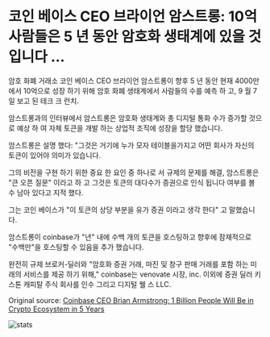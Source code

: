 # 코인 베이스 CEO 브라이언 암스트롱: 10억 사람들은 5 년 동안 암호화 생태계에 있을 것입니다 ...

암호 화폐 거래소 코인 베이스 CEO 브라이언 암스트롱이 향후 5 년 동안 현재 4000만에서 10억으로 성장 하기 위해 암호 화폐 생태계에서 사람들의 수를 예측 하 고, 9 월 7 일 보고 된 테크 크 런치.

암스트롱과의 인터뷰에서 암스트롱은 암호화 생태계와 총 디지털 통화 수가 증가할 것으로 예상 하 여 자체 토큰을 개발 하는 상업적 조직에 성장을 할당 했습니다.

암스트롱은 설명 했다: "그것은 거기에 누가 모자 테이블을가지고 어떤 회사가 자신의 토큰이 있어야 의미가 있습니다.

그의 비전을 구현 하기 위한 중요 한 요인 중 하나로 서 규제의 문제를 해결, 암스트롱은 "큰 오픈 질문" 이라고 하 고 그것은 토큰의 대다수가 증권으로 인식 됩니다 여부를 볼 수 남아 있다고 지적 했다.

그는 코인 베이스가 "이 토큰의 상당 부분을 유가 증권 이라고 생각 한다" 고 말했습니다.

암스트롱이 coinbase가 "년" 내에 수백 개의 토큰을 호스팅하고 향후에 잠재적으로 "수백만"을 호스팅할 수 있음을 추가 했습니다.

완전히 규제 브로커-딜러와 "암호화 증권 거래, 마진 및 창구 판매 거래를 포함 하는 미래의 서비스를 제공 하기 위해," coinbase는 venovate 시장, inc. 이외에 증권 딜러 키스톤 캐피탈 주식 회사를 인수 그리고 디지털 웰 스 LLC.

Original source: [Coinbase CEO Brian Armstrong: 1 Billion People Will Be in Crypto Ecosystem in 5 Years](https://cointelegraph.com/news/coinbase-ceo-brian-armstrong-1-billion-people-will-be-in-crypto-ecosystem-in-5-years)

![stats](https://c.statcounter.com/11760860/0/a89fa40b/1/ "stats")